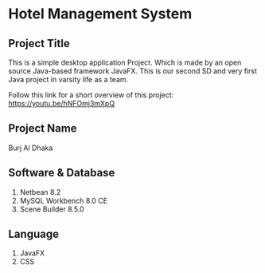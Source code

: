 # Hotel Management System

## Project Title
This is a simple desktop application Project. Which is made by an open source Java-based framework JavaFX. This is our second SD and very first Java project in varsity life as a team.

Follow this link for a short overview of this project: https://youtu.be/hNFOmj3mXpQ
## Project Name
Burj Al Dhaka

## Software & Database
1. Netbean 8.2
2. MySQL Workbench 8.0 CE
3. Scene Builder 8.5.0

## Language
1. JavaFX
2. CSS
